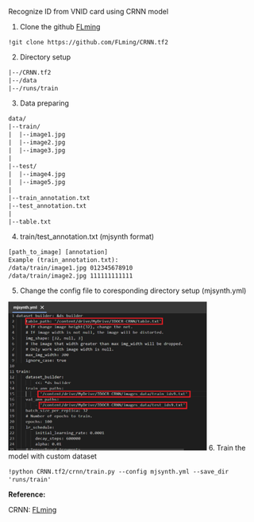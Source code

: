 Recognize ID from VNID card using CRNN model

1. Clone the github [FLming](https://github.com/FLming/CRNN.tf2)

```
!git clone https://github.com/FLming/CRNN.tf2
```
2. Directory setup
```
|--/CRNN.tf2
|--/data
|--/runs/train
```

3. Data preparing

```
data/
|--train/
|  |--image1.jpg
|  |--image2.jpg
|  |--image3.jpg
|
|--test/
|  |--image4.jpg
|  |--image5.jpg
|
|--train_annotation.txt
|--test_annotation.txt
|
|--table.txt
```

4. train/test_annotation.txt (mjsynth format)
   
```
[path_to_image] [annotation]
Example (train_annotation.txt):
/data/train/image1.jpg 012345678910
/data/train/image2.jpg 111111111111
```

5. Change the config file to coresponding directory setup (mjsynth.yml)
 <img src="https://github.com/nguyenhaphan1/ID-recognition-with-CRNN-/blob/main/mjsynth.png" alt="mjsynth" width="400" height="300">
6. Train the model with custom dataset
 
```
!python CRNN.tf2/crnn/train.py --config mjsynth.yml --save_dir 'runs/train'
```

**Reference:**

CRNN: [FLming](https://github.com/FLming/CRNN.tf2)
